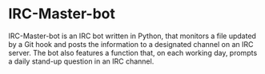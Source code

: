 # IRC-Master-bot

IRC-Master-bot is an IRC bot written in Python, that monitors a file updated by a Git hook and posts the information to a designated channel on an IRC server. 
The bot also features a function that, on each working day, prompts a daily stand-up question in an IRC channel.
